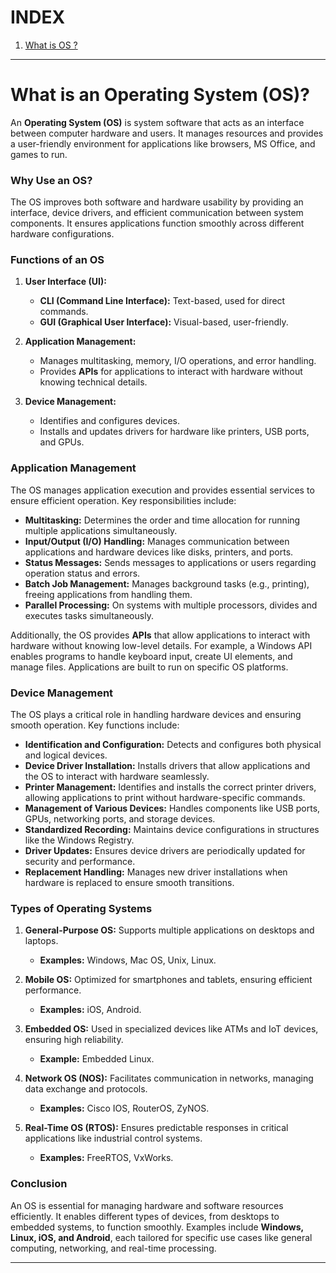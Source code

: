 # INDEX
1. [What is OS ?](#what-is-an-operating-system-os)

------

# **What is an Operating System (OS)?**  
An **Operating System (OS)** is system software that acts as an interface between computer hardware and users. It manages resources and provides a user-friendly environment for applications like browsers, MS Office, and games to run.

### **Why Use an OS?**  
The OS improves both software and hardware usability by providing an interface, device drivers, and efficient communication between system components. It ensures applications function smoothly across different hardware configurations.

### **Functions of an OS**  
1. **User Interface (UI):**  
   - **CLI (Command Line Interface):** Text-based, used for direct commands.  
   - **GUI (Graphical User Interface):** Visual-based, user-friendly.  

2. **Application Management:**  
   - Manages multitasking, memory, I/O operations, and error handling.  
   - Provides **APIs** for applications to interact with hardware without knowing technical details.  

3. **Device Management:**  
   - Identifies and configures devices.  
   - Installs and updates drivers for hardware like printers, USB ports, and GPUs.

### **Application Management**  
The OS manages application execution and provides essential services to ensure efficient operation. Key responsibilities include:  

- **Multitasking:** Determines the order and time allocation for running multiple applications simultaneously.  
- **Input/Output (I/O) Handling:** Manages communication between applications and hardware devices like disks, printers, and ports.  
- **Status Messages:** Sends messages to applications or users regarding operation status and errors.  
- **Batch Job Management:** Manages background tasks (e.g., printing), freeing applications from handling them.  
- **Parallel Processing:** On systems with multiple processors, divides and executes tasks simultaneously.  

Additionally, the OS provides **APIs** that allow applications to interact with hardware without knowing low-level details. For example, a Windows API enables programs to handle keyboard input, create UI elements, and manage files. Applications are built to run on specific OS platforms.  

### **Device Management**  
The OS plays a critical role in handling hardware devices and ensuring smooth operation. Key functions include:  

- **Identification and Configuration:** Detects and configures both physical and logical devices.  
- **Device Driver Installation:** Installs drivers that allow applications and the OS to interact with hardware seamlessly.  
- **Printer Management:** Identifies and installs the correct printer drivers, allowing applications to print without hardware-specific commands.  
- **Management of Various Devices:** Handles components like USB ports, GPUs, networking ports, and storage devices.  
- **Standardized Recording:** Maintains device configurations in structures like the Windows Registry.  
- **Driver Updates:** Ensures device drivers are periodically updated for security and performance.  
- **Replacement Handling:** Manages new driver installations when hardware is replaced to ensure smooth transitions.  

### **Types of Operating Systems**  
1. **General-Purpose OS:** Supports multiple applications on desktops and laptops.  
   - **Examples:** Windows, Mac OS, Unix, Linux.  

2. **Mobile OS:** Optimized for smartphones and tablets, ensuring efficient performance.  
   - **Examples:** iOS, Android.  

3. **Embedded OS:** Used in specialized devices like ATMs and IoT devices, ensuring high reliability.  
   - **Example:** Embedded Linux.  

4. **Network OS (NOS):** Facilitates communication in networks, managing data exchange and protocols.  
   - **Examples:** Cisco IOS, RouterOS, ZyNOS.  

5. **Real-Time OS (RTOS):** Ensures predictable responses in critical applications like industrial control systems.  
   - **Examples:** FreeRTOS, VxWorks.  

### **Conclusion**  
An OS is essential for managing hardware and software resources efficiently. It enables different types of devices, from desktops to embedded systems, to function smoothly. Examples include **Windows, Linux, iOS, and Android**, each tailored for specific use cases like general computing, networking, and real-time processing.

------
